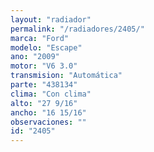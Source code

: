 ```yaml
---
layout: "radiador"
permalink: "/radiadores/2405/"
marca: "Ford"
modelo: "Escape"
ano: "2009"
motor: "V6 3.0"
transmision: "Automática"
parte: "438134"
clima: "Con clima"
alto: "27 9/16"
ancho: "16 15/16"
observaciones: ""
id: "2405"
---
```



